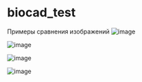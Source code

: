 # biocad_test

Примеры сравнения изображений
![image](https://github.com/user-attachments/assets/ef7cbc33-88c0-4ade-930e-03f0f900aee3)

![image](https://github.com/user-attachments/assets/e86e5c4b-9c48-4aa5-9e23-bcf2911b2745)

![image](https://github.com/user-attachments/assets/04f1a963-eb8d-41ed-b481-aec6c1b20181)

![image](https://github.com/user-attachments/assets/63d88e45-2035-4a27-9359-10196e77fb0c)

